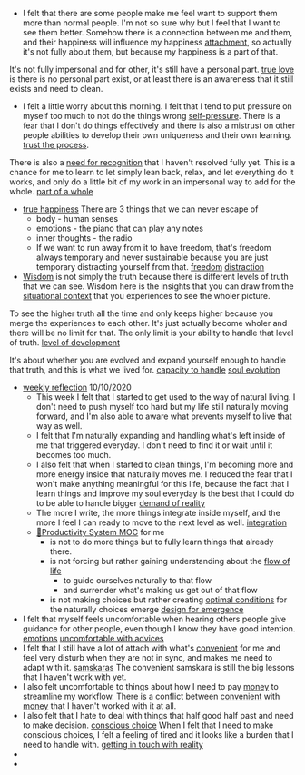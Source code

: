 - I felt that there are some people make me feel want to support them more than normal people. I'm not so sure why but I feel that I want to see them better. Somehow there is a connection between me and them, and their happiness will influence my happiness [attachment](<attachment.md>), so actually it's not fully about them, but because my happiness is a part of that. 

It's not fully impersonal and for other, it's still have a personal part. [true love](<true love.md>) is there is no personal part exist, or at least there is an awareness that it still exists and need to clean.
- I felt a little worry about this morning. I felt that I tend to put pressure on myself too much to not do the things wrong [self-pressure](<self-pressure.md>). There is a fear that I don't do things effectively and there is also a mistrust on other people abilities to develop their own uniqueness and their own learning. [trust the process](<trust the process.md>). 

There is also a [need for recognition](<need for recognition.md>) that I haven't resolved fully yet. This is a chance for me to learn to let simply lean back, relax, and let everything do it works, and only do a little bit of my work in an impersonal way to add for the whole. [part of a whole](<part of a whole.md>)
- [true happiness](<true happiness.md>) There are 3 things that we can never escape of
    - body - human senses
    - emotions - the piano that can play any notes
    - inner thoughts - the radio 
    - If we want to run away from it to have freedom, that's freedom always temporary and never sustainable because you are just temporary distracting yourself from that. [freedom](<freedom.md>) [distraction](<distraction.md>)
- [Wisdom](<Wisdom.md>) is not simply the truth because there is different levels of truth that we can see. Wisdom here is the insights that you can draw from the [situational context](<situational context.md>) that you experiences to see the wholer picture. 

To see the higher truth all the time and only keeps higher because you merge the experiences to each other. It's just actually become wholer and there will be no limit for that. The only limit is your ability to handle that level of truth. [level of development](<level of development.md>) 

It's about whether you are evolved and expand yourself enough to handle that truth, and this is what we lived for. [capacity to handle](<capacity to handle.md>) [soul evolution](<soul evolution.md>)
- [weekly reflection](<weekly reflection.md>) 10/10/2020
    - This week I felt that I started to get used to the way of natural living. I don't need to push myself too hard but my life still naturally moving forward, and I'm also able to aware what prevents myself to live that way as well. 
    - I felt that I'm naturally expanding and handling what's left inside of me that triggered everyday. I don't need to find it or wait until it becomes too much. 
    - I also felt that when I started to clean things, I'm becoming more and more energy inside that naturally moves me. I reduced the fear that I won't make anything meaningful for this life, because the fact that I learn things and improve my soul everyday is the best that I could do to be able to handle bigger [demand of reality](<demand of reality.md>)
    - The more I write, the more things integrate inside myself, and the more I feel I can ready to move to the next level as well. [integration](<integration.md>)
    - [🧭Productivity System MOC](<🧭Productivity System MOC.md>) for me 
        - is not to do more things but to fully learn things that already there. 
        - is not forcing but rather gaining understanding about the [flow of life](<flow of life.md>) 
            - to guide ourselves naturally to that flow
            - and surrender what's making us get out of that flow
        - is not making choices but rather creating [optimal conditions](<optimal conditions.md>) for the naturally choices emerge [design for emergence](<design for emergence.md>)
- I felt that myself feels uncomfortable when hearing others people give guidance for other people, even though I know they have good intention. [emotions](<emotions.md>) [uncomfortable with advices](<uncomfortable with advices.md>)
- I felt that I still have a lot of attach with what's [convenient](<convenient.md>) for me and feel very disturb when they are not in sync, and makes me need to adapt with it. [samskaras](<samskaras.md>) The convenient samskara is still the big lessons that I haven't work with yet.
- I also felt uncomfortable to things about how I need to pay [money](<money.md>) to streamline my workflow. There is a conflict between [convenient](<convenient.md>) with [money](<money.md>) that I haven't worked with it at all.
- I also felt that I hate to deal with things that half good half past and need to make decision. [conscious choice](<conscious choice.md>) When I felt that I need to make conscious choices, I felt a feeling of tired and it looks like a burden that I need to handle with. [getting in touch with reality](<getting in touch with reality.md>)
- 
- 
